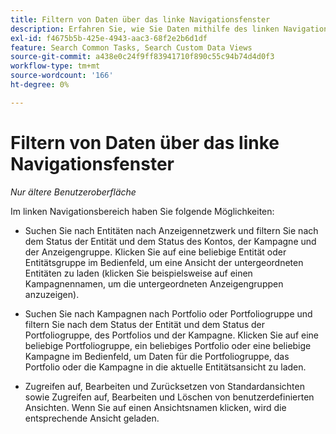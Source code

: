 ```yaml
---
title: Filtern von Daten über das linke Navigationsfenster
description: Erfahren Sie, wie Sie Daten mithilfe des linken Navigationsbereichs filtern können.
exl-id: f4675b5b-425e-4943-aac3-68f2e2b6d1df
feature: Search Common Tasks, Search Custom Data Views
source-git-commit: a438e0c24f9ff83941710f890c55c94b74d4d0f3
workflow-type: tm+mt
source-wordcount: '166'
ht-degree: 0%

---
```


# Filtern von Daten über das linke Navigationsfenster

*Nur ältere Benutzeroberfläche*

Im linken Navigationsbereich haben Sie folgende Möglichkeiten:

* Suchen Sie nach Entitäten nach Anzeigennetzwerk und filtern Sie nach dem Status der Entität und dem Status des Kontos, der Kampagne und der Anzeigengruppe. Klicken Sie auf eine beliebige Entität oder Entitätsgruppe im Bedienfeld, um eine Ansicht der untergeordneten Entitäten zu laden (klicken Sie beispielsweise auf einen Kampagnennamen, um die untergeordneten Anzeigengruppen anzuzeigen).

* Suchen Sie nach Kampagnen nach Portfolio oder Portfoliogruppe und filtern Sie nach dem Status der Entität und dem Status der Portfoliogruppe, des Portfolios und der Kampagne. Klicken Sie auf eine beliebige Portfoliogruppe, ein beliebiges Portfolio oder eine beliebige Kampagne im Bedienfeld, um Daten für die Portfoliogruppe, das Portfolio oder die Kampagne in die aktuelle Entitätsansicht zu laden.

* Zugreifen auf, Bearbeiten und Zurücksetzen von Standardansichten sowie Zugreifen auf, Bearbeiten und Löschen von benutzerdefinierten Ansichten. Wenn Sie auf einen Ansichtsnamen klicken, wird die entsprechende Ansicht geladen.
